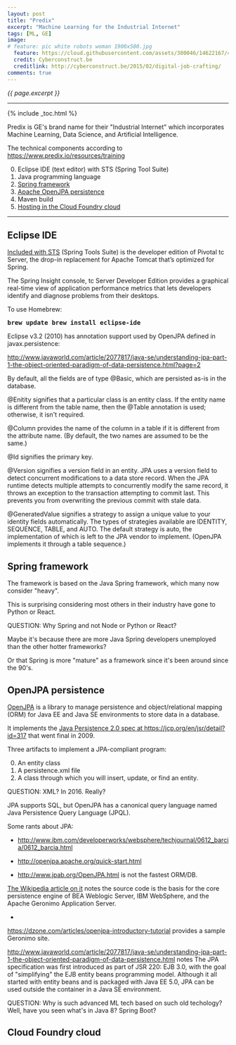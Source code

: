 ```yaml
---
layout: post
title: "Predix"
excerpt: "Machine Learning for the Industrial Internet"
tags: [ML, GE]
image:
# feature: pic white robots woman 1900x500.jpg
  feature: https://cloud.githubusercontent.com/assets/300046/14622167/45abd918-0585-11e6-8537-a58e0b55e3ec.jpg
  credit: Cyberconstruct.be
  creditlink: http://cyberconstruct.be/2015/02/digital-job-crafting/
comments: true
---
```

<i>{{ page.excerpt }}</i>
<hr />

{% include _toc.html %}

Predix is GE's brand name for their "Industrial Internet" which 
incorporates Machine Learning, Data Science, and Artificial Intelligence.

The technical components according to 
<a target="_blank" href="https://www.predix.io/resources/training">
https://www.predix.io/resources/training</a>

0. Eclipse IDE (text editor) with STS (Spring Tool Suite)
0. Java programming language
0. <a href="#Spring">Spring framework</a>
0. <a href="#OpenJPA">Apache OpenJPA persistence</a>
0. Maven build
0. <a href="#CloudFoundary">Hosting in the Cloud Foundry cloud</a>

<hr />

## <a name="Eclipse">Eclipse IDE</a> #

<a target="_blank" href="https://marketplace.eclipse.org/content/spring-tool-suite-sts-eclipse">
Included with STS</a> (Spring Tools Suite)
is the developer edition of Pivotal tc Server, 
the drop-in replacement for Apache Tomcat that’s optimized for Spring.

The Spring Insight console, tc Server Developer Edition provides a graphical real-time view of application performance metrics that lets developers identify and diagnose problems from their desktops.

To use Homebrew:

   <tt><strong>
   brew update
   brew install eclipse-ide
   </strong></tt>

Eclipse v3.2 (2010) has annotation support used by OpenJPA 
defined in javax.persistence:

http://www.javaworld.com/article/2077817/java-se/understanding-jpa-part-1-the-object-oriented-paradigm-of-data-persistence.html?page=2

By default, all the fields are of type @Basic, which are persisted as-is in the database.

@Enitity signifies that a particular class is an entity class. If the entity name is different from the table name, then the @Table annotation is used; otherwise, it isn't required.

@Column provides the name of the column in a table if it is different from the attribute name. (By default, the two names are assumed to be the same.)

@Id signifies the primary key.

@Version signifies a version field in an entity. JPA uses a version field to detect concurrent modifications to a data store record. When the JPA runtime detects multiple attempts to concurrently modify the same record, it throws an exception to the transaction attempting to commit last. This prevents you from overwriting the previous commit with stale data.

@GeneratedValue signifies a strategy to assign a unique value to your identity fields automatically. The types of strategies available are IDENTITY, SEQUENCE, TABLE, and AUTO. The default strategy is auto, the implementation of which is left to the JPA vendor to implement. (OpenJPA implements it through a table sequence.)

<a name="Spring"></a>

## Spring framework

The framework is based on the Java Spring framework,
which many now consider "heavy".

This is surprising considering most others in their industry
have gone to Python or React.

QUESTION: Why Spring and not Node or Python or React?

Maybe it's because there are more Java Spring developers unemployed than the other hotter frameworks?

Or that Spring is more "mature" as a framework since it's been around since the 90's.


## <a name="OpenJPA">OpenJPA persistence</a> #

<a target="_blank" href="https://github.com/apache/openjpa">
OpenJPA</a> is a library to manage persistence and 
object/relational mapping (ORM) for Java EE and Java SE environments
to store data in a database.

It implements the <a target="_blank" href="https://jcp.org/en/jsr/detail?id=317">
Java Persistence 2.0 spec at https://jcp.org/en/jsr/detail?id=317</a>
 that went final in 2009.

Three artifacts to implement a JPA-compliant program:

   0. An entity class
   0. A persistence.xml file
   0. A class through which you will insert, update, or find an entity.

QUESTION: XML? In 2016.  Really?

JPA supports SQL, but OpenJPA has a canonical query language 
named Java Persistence Query Language (JPQL).

Some rants about JPA:

   * http://www.ibm.com/developerworks/websphere/techjournal/0612_barcia/0612_barcia.html

   * http://openjpa.apache.org/quick-start.html

   * http://www.jpab.org/OpenJPA.html
   is not the fastest ORM/DB.


<a target="_blank" href="https://www.wikiwand.com/en/Apache_OpenJPA">
The Wikipedia article on it</a>
notes the source code is the basis for the core persistence engine of BEA Weblogic Server, IBM WebSphere, and the Apache Geronimo Application Server.

   * <a target="_blank" href="https://dzone.com/articles/openjpa-introductory-tutorial">
   https://dzone.com/articles/openjpa-introductory-tutorial</a>
   provides a sample Geronimo site.

http://www.javaworld.com/article/2077817/java-se/understanding-jpa-part-1-the-object-oriented-paradigm-of-data-persistence.html
notes
The JPA specification was first introduced as part of JSR 220: EJB 3.0, 
with the goal of "simplifying" the EJB entity beans programming model. 
Although it all started with entity beans and is packaged with Java EE 5.0, 
JPA can be used outside the container in a Java SE environment.

QUESTION: Why is such advanced ML tech based on such old techology? 
Well, have you seen what's in Java 8? Spring Boot?


<a name="CloudFoundry"></a>

## Cloud Foundry cloud
